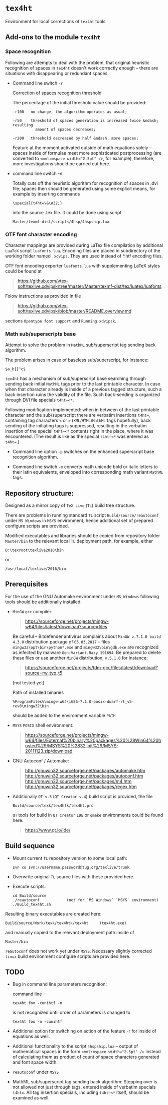 # `tex4ht`

Environment for local corrections of `tex4ht` tools


## Add-ons to the module `tex4ht`


### Space recognition

Following are attempts to deal with the problem, that original heuristic recognition of
spaces in `tex4ht` doesn't work correctly enough &ndash; there are situations with
disappearing or redundant spaces.

- Command line switch `-r`

  Correction of spaces recognition threshold

  The percentage of the initial threshold value should be provided:

      -r100   no change, the algorithm operates as usual;

      -r50    threshold of spaces generation is increased twice &ndash; resulting
                amount of spaces decreases;

      -r200   threshold decreased by half &ndash; more spaces;

  Feature at the moment activated outside of math equations solely &ndash;
spaces inside of formulae meet more sophisticated postprocessing
(are converted to `<mml:mspace width="2.5pt" />`, for example),
therefore, more investigations should be carried out here.

- command line switch -n

  Totally cuts off the heuristic algorithm for recognition of spaces in .dvi file;
  spaces then should be generated using some explicit means, for example by
  inserting commands

      \special{t4ht=\&\#32;}

  into the source .tex file. It could be done using script 

      Master/texmf-dist/scripts/4hsp/4hspship.lua


### OTF font character encoding

Character mappings are provided during LaTex file compilation by additional
`LuaTeX` script `luafonts.lua`.
Encoding files are placed in subdirectory of the working folder named `.xdvips`.
They are used instead of *.htf encoding files.

OTF font encoding exporter `luafonts.lua` with supplementing LaTeX styles could
be found at

> https://github.com/vtex-soft/texlive.xdvipsk/tree/master/Master/texmf-dist/tex/luatex/luafonts

Folow instructions as provided in file

> https://github.com/vtex-soft/texlive.xdvipsk/blob/master/README.overview.md

sections `Opentype font support` and `Running xdvipsk`.


### Math sub/superscripts base

Attempt to solve the problem in `MathML` sub/superscript tag sending back algorithm.

The problem arises in case of baseless sub/superscript, for instance:

    $a_b{}^c$
`tex4ht` has a mechanism of sub/superscript base searching through sending
back initial `MathML` tags prior to the last printable character. In case
when that character already is inside of a previous tagged structure,
such a back insertion ruins the validity of the file. Such back-sending
is organized through DVI file specials `t4ht~<*`.

Following modification implemented: when in between of the last printable
character and the sub/superscript there are verbatim insertions `t4ht=`,
containing tag characters `<` or `>` (`XML`/`HTML`/`MathML` tags hopefully),
back sending of the initiating tags is suppressed, resulting in the verbatim
insertion of the special `t4ht~<*` contents right in the place, where it was
encountered. (The result is like as the special `t4ht~<*` was entered as
`t4ht=`.)

- Command line option `-p` switches on the enhanced superscript base recognition algorithm.

- Command line switch `-m` converts math unicode bold or italic letters to their latin equivalents,
  enveloped into corresponding math variant `MathML` tags.


## Repository structure:

Designed as a mirror copy of `TeX Live` (`TL`) build tree structure.

There are problems in running standard `TL` script `Build/source/reautoconf` under `MS Windows`
in `MSYS` environment, hence additional set of prepared configure scripts are provided.

Modified executables and libraries should be copied from repository folder `Master/bin` to
the relevant local `TL` deployment path, for example, either

    D:\texroot\texlive2010\bin

or

    /usr/local/texlive/2016/bin


## Prerequisites

For the use of the GNU Automake environment under `MS Windows` following tools should be
additionally installed:

- `MinGW` `gcc` compiler:

  > https://sourceforge.net/projects/mingw-w64/files/latest/download?source=files

  Be careful &ndash; Bitdefender antivirus complains about
  `MinGW v.7.1.0 build 4.3.0` distribution package of `05.03.2017` &ndash;
  files `mingw32\opt\bin\python*.exe` and `mingw32\bin\gdb.exe` are
  recognized as infected by malware `Gen:Variant.Razy.191694`.
  Be prepared to delete these files or use another `MinGW` distribution,
  `v.5.1.0` for instance:

  > https://sourceforge.net/projects/tdm-gcc/files/latest/download?source=rw_typ_t5

  (not tested yet)

  Path of installed binaries

      %ProgramFiles%\mingw-w64\i686-7.1.0-posix-dwarf-rt_v5-rev0\mingw32\bin

  should be added to the environment variable `PATH`

- `MSYS` `POSIX` shell environment:

  > https://sourceforge.net/projects/mingw-w64/files/External%20binary%20packages%20%28Win64%20hosted%29/MSYS%20%2832-bit%29/MSYS-20111123.zip/download

- GNU Autoconf / Automake:

  > http://gnuwin32.sourceforge.net/packages/automake.htm
  > http://gnuwin32.sourceforge.net/packages/autoconf.htm
  > http://gnuwin32.sourceforge.net/packages/m4.htm
  > http://gnuwin32.sourceforge.net/packages/regex.htm

- Additionally `QT v.5` (`QT Creator v.4`) build script is provided, the file

      Build/source/texk/tex4htk/tex4ht.pro

  `QT` tools for build in `QT Creator` `IDE` or `qmake` environments could be found here:

  > https://www.qt.io/ide/ 


## Build sequence

- Mount current `TL` repository version to some local path:

      svn co svn://username:password@tug.org/texlive/trunk

- Overwrite original `TL` source files with these provided here.

- Execute scripts:

      cd Build/source
      ./reautoconf            (not for `MS Windows` `MSYS` environment)
      ./Build_tex4ht.sh

Resulting binary executables are created here:

    Build/source/Work/texk/tex4htk/tex4ht     (tex4ht.exe)

and manually copied to the relevant deployment path inside of

    Master/bin

`reautoconf` does not work yet under `MSYS`. Necessary slightly corrected `linux` build
environment configure scripts are provided here.

## TODO
- Bug in command line parameters recognition:

  command line

      tex4ht foo -cunihtf -n

  is not recognized until order of parameters is changed to

      tex4ht foo -n -cunihtf

- Additional option for switching on action of the feature -r for inside of equations as well.

- Additional functionality to the script `4hspship.lua` &ndash; output of mathematical
  spaces in the form `<mml:mspace width="2.5pt" />` instead of calculating
  them as product of count of space characters generated and font space width.

- `reautoconf` under `MSYS`

- MathML sub/superscript tag sending back algorithm:
  Stepping over is not allowed not just through tags, entered inside of verbatim
  specials `t4ht=`. All tag insertion specials, including `t4ht~<*` itself,
  should be examined as well.
